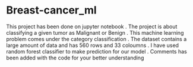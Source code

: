 # Breast-cancer_ml

This project has been done on jupyter notebook . 
The project is about classifying a given tumor as Malignant or Benign . This machine learning problem comes under the category classification . 
The dataset contains a large amount of data and has 560 rows and 33 coloumns . 
I have used random forest classifier to make prediction for our model . 
Comments has been added with the code for your better understanding 

